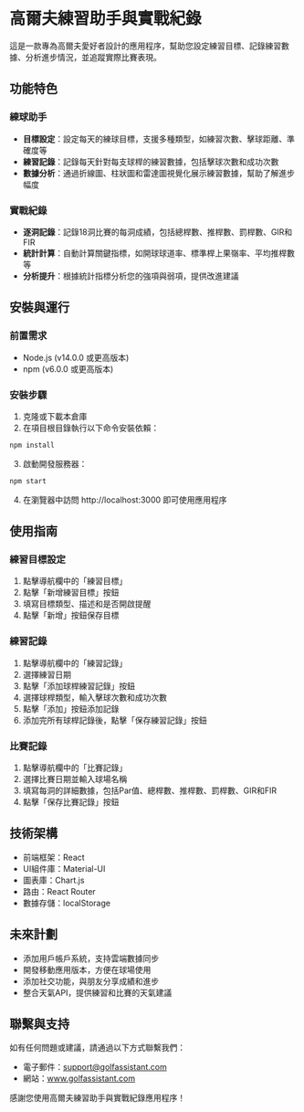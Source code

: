 # 高爾夫練習助手與實戰紀錄

這是一款專為高爾夫愛好者設計的應用程序，幫助您設定練習目標、記錄練習數據、分析進步情況，並追蹤實際比賽表現。

## 功能特色

### 練球助手

- **目標設定**：設定每天的練球目標，支援多種類型，如練習次數、擊球距離、準確度等
- **練習記錄**：記錄每天針對每支球桿的練習數據，包括擊球次數和成功次數
- **數據分析**：通過折線圖、柱狀圖和雷達圖視覺化展示練習數據，幫助了解進步幅度

### 實戰紀錄

- **逐洞記錄**：記錄18洞比賽的每洞成績，包括總桿數、推桿數、罰桿數、GIR和FIR
- **統計計算**：自動計算關鍵指標，如開球球道率、標準桿上果嶺率、平均推桿數等
- **分析提升**：根據統計指標分析您的強項與弱項，提供改進建議

## 安裝與運行

### 前置需求

- Node.js (v14.0.0 或更高版本)
- npm (v6.0.0 或更高版本)

### 安裝步驟

1. 克隆或下載本倉庫
2. 在項目根目錄執行以下命令安裝依賴：

```bash
npm install
```

3. 啟動開發服務器：

```bash
npm start
```

4. 在瀏覽器中訪問 http://localhost:3000 即可使用應用程序

## 使用指南

### 練習目標設定

1. 點擊導航欄中的「練習目標」
2. 點擊「新增練習目標」按鈕
3. 填寫目標類型、描述和是否開啟提醒
4. 點擊「新增」按鈕保存目標

### 練習記錄

1. 點擊導航欄中的「練習記錄」
2. 選擇練習日期
3. 點擊「添加球桿練習記錄」按鈕
4. 選擇球桿類型，輸入擊球次數和成功次數
5. 點擊「添加」按鈕添加記錄
6. 添加完所有球桿記錄後，點擊「保存練習記錄」按鈕

### 比賽記錄

1. 點擊導航欄中的「比賽記錄」
2. 選擇比賽日期並輸入球場名稱
3. 填寫每洞的詳細數據，包括Par值、總桿數、推桿數、罰桿數、GIR和FIR
4. 點擊「保存比賽記錄」按鈕

## 技術架構

- 前端框架：React
- UI組件庫：Material-UI
- 圖表庫：Chart.js
- 路由：React Router
- 數據存儲：localStorage

## 未來計劃

- 添加用戶帳戶系統，支持雲端數據同步
- 開發移動應用版本，方便在球場使用
- 添加社交功能，與朋友分享成績和進步
- 整合天氣API，提供練習和比賽的天氣建議

## 聯繫與支持

如有任何問題或建議，請通過以下方式聯繫我們：

- 電子郵件：support@golfassistant.com
- 網站：www.golfassistant.com

感謝您使用高爾夫練習助手與實戰紀錄應用程序！